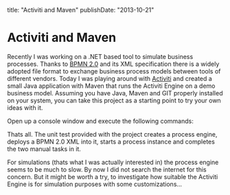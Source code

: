 title: "Activiti and Maven"
publishDate: "2013-10-21"

# Activiti and Maven

Recently I was working on a .NET based tool to simulate business processes. Thanks to [BPMN 2.0](http://www.bpmb.de/images/BPMN2_0_Poster_EN.pdf) and its XML specification there is a widely adopted file format to exchange business process models between tools of different vendors. Today I was playing around with [Activiti](http://www.activiti.org/) and created a small Java application with Maven that runs the Activiti Engine on a demo business model. Assuming you have Java, Maven and GIT properly installed on your system, you can take this project as a starting point to try your own ideas with it.

Open up a console window and execute the following commands:

<script src="https://gist.github.com/choffmeister/7877886.js?file=clone.sh"></script>

Thats all. The unit test provided with the project creates a process engine, deploys a BPMN 2.0 XML into it, starts a process instance and completes the two manual tasks in it.

<script src="https://gist.github.com/choffmeister/7877886.js?file=AppTest.java"></script>

For simulations (thats what I was actually interested in) the process engine seems to be much to slow. By now I did not search the internet for this concern. But it might be worth a try, to investigate how suitable the Activiti Engine is for simulation purposes with some customizations...
